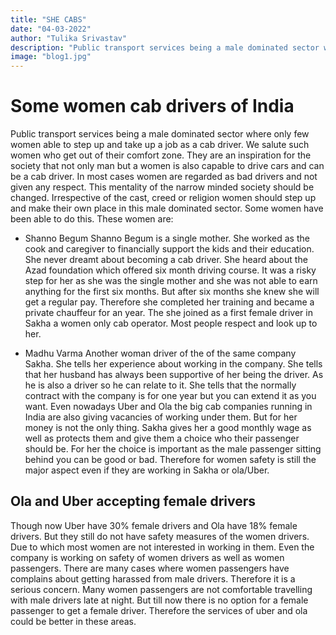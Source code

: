 ```yaml
---
title: "SHE CABS"
date: "04-03-2022"
author: "Tulika Srivastav"
description: "Public transport services being a male dominated sector where only few women able to step up and take up a job as a cab driver. We salute such women who get out of their comfort zone."
image: "blog1.jpg"
---
```


# Some women cab drivers of India
Public transport services being a male dominated sector where only few women able to step up and take up a job as a cab driver. We salute such women who get out of their comfort zone. They are an inspiration for the society that not only man but a women is also capable to drive cars and can be a cab driver. In most cases women are regarded as bad drivers and not given any respect. This mentality of the narrow minded society should be changed. Irrespective of the cast, creed or religion women should step up and make their own place in this male dominated sector. Some women have been able to do this. These women are:
-	Shanno Begum
Shanno Begum is a single mother. She worked as the cook and caregiver to financially support the kids and their education. She never dreamt about becoming a cab driver. She heard about the Azad foundation which offered six month driving course. It was a risky step for her as she was the single mother and she was not able to earn anything for the first six months. But after six months she knew she will get a regular pay. Therefore she completed her training and became a private chauffeur for an year. The she joined as a first female driver in Sakha a women only cab operator. Most people respect and look up to her.

-	Madhu Varma 
Another woman driver of the of the same company Sakha. She tells her experience about working in the company. She tells that her husband has always been supportive of her being the driver. As he is also a driver so he can relate to it. She tells that the normally contract with the company is for one year but you can extend it as you want. Even nowadays Uber and Ola the big cab companies running in India are also giving vacancies of working under them. But for her money is not the only thing. Sakha gives her a good monthly wage as well as protects them and give them a choice who their passenger should be. For her the choice is important as the male passenger sitting behind you can be good or bad. Therefore for women safety is still the major aspect even if they are working in Sakha or ola/Uber.

## Ola and Uber accepting female drivers
Though now Uber have 30% female drivers and Ola have 18% female drivers. But they still do not have safety measures of the women drivers. Due to which most women are not interested in working in them. Even the company is working on safety of women drivers as well as women passengers. There are many cases where women passengers have complains about getting harassed from male drivers. Therefore it is a serious concern. Many women passengers are not comfortable travelling with male drivers late at night. But till now there is no option for a female passenger to get a female driver. Therefore the services of uber and ola could be better in these areas.
